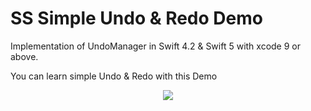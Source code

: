 # SS Simple Undo & Redo Demo

Implementation of UndoManager in Swift 4.2 & Swift 5 with xcode 9 or above.

You can learn simple Undo & Redo with this Demo

<p align="center">
<img src="![UndoRedo](https://user-images.githubusercontent.com/37321854/56457071-3ca06e00-6393-11e9-99fe-e8e8eb8ebc84.gif)" />
</p>


